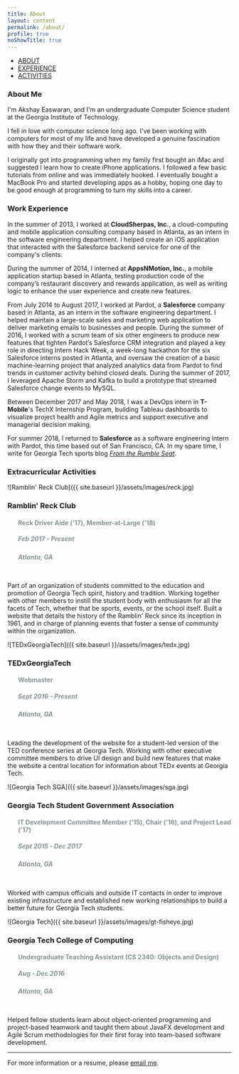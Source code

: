 ```yaml
---
title: About
layout: content
permalink: /about/
profile: true
noShowTitle: true
---
```


<div id="nav">
    <ul>
    <li><a href="#about">ABOUT</a></li>
    <li><a href="#work-experience">EXPERIENCE</a></li>
    <li><a href="#extracurriculars">ACTIVITIES</a></li>
    </ul>
</div>

### <a name="about"></a>About Me
I'm Akshay Easwaran, and I'm an undergraduate Computer Science student at the Georgia Institute of Technology.

I fell in love with computer science long ago. I've been working with computers for most of my life and have developed a genuine fascination with how they and their software work.

I originally got into programming when my family first bought an iMac and suggested I learn how to create iPhone applications. I followed a few basic tutorials from online and was immediately hooked. I eventually bought a MacBook Pro and started developing apps as a hobby, hoping one day to be good enough at programming to turn my skills into a career.

### <a name="work-experience"></a>Work Experience
In the summer of 2013, I worked at **CloudSherpas, Inc.**, a cloud-computing and mobile application consulting company based in Atlanta, as an intern in the software engineering department. I helped create an iOS application that interacted with the Salesforce backend service for one of the company's clients.

During the summer of 2014, I interned at **AppsNMotion, Inc.**, a mobile application startup based in Atlanta, testing production code of the company’s restaurant discovery and rewards application, as well as writing logic to enhance the user experience and create new features.

From July 2014 to August 2017, I worked at Pardot, a **Salesforce** company based in Atlanta, as an intern in the software engineering department. I helped maintain a large-scale sales and marketing web application to deliver marketing emails to businesses and people. During the summer of 2016, I worked with a scrum team of six other engineers to produce new features that tighten Pardot’s Salesforce CRM integration and played a key role in directing Intern Hack Week, a week-long hackathon for the six Salesforce interns posted in Atlanta, and oversaw the creation of a basic machine-learning project that analyzed analytics data from Pardot to find trends in customer activity behind closed deals. During the summer of 2017, I leveraged Apache Storm and Kafka to build a prototype that streamed Salesforce change events to MySQL.

Between December 2017 and May 2018, I was a DevOps intern in **T-Mobile**'s TechX Internship Program, building Tableau dashboards to visualize project health and Agile metrics and support executive and managerial decision making.

For summer 2018, I returned to **Salesforce** as a software engineering intern with Pardot, this time based out of San Francisco, CA. In my spare time, I write for Georgia Tech sports blog *[From the Rumble Seat](https://fromtherumbleseat.com)*.

### <a name="extracurriculars"></a>Extracurricular Activities
![Ramblin' Reck Club]({{ site.baseurl }}/assets/images/reck.jpg)

<h3 style="margin-bottom:0px;">Ramblin' Reck Club</h3>
<ul style="list-style:none;list-style-type: none;margin: 0;padding-bottom:10px;">
<li><h4 style="color:#869395 !important">Reck Driver Aide ('17), Member-at-Large ('18)</h4></li>
<li><h5 style="color:#869395 !important">Feb 2017 - Present</h5></li>
<li><h5 style="color:#869395 !important">Atlanta, GA</h5></li>
</ul>

Part of an organization of students committed to the education and promotion of Georgia Tech spirit, history and tradition. Working together with other members to instill the student body with enthusiasm for all the facets of Tech, whether that be sports, events, or the school itself. Built a website that details the history of the Ramblin' Reck since its inception in 1961, and in charge of planning events that foster a sense of community within the organization.

![TEDxGeorgiaTech]({{ site.baseurl }}/assets/images/tedx.jpg)
<h3 style="margin-bottom:0px;">TEDxGeorgiaTech</h3>
<ul style="list-style:none;list-style-type: none;margin: 0;padding-bottom:10px;">
<li><h4 style="color:#869395 !important">Webmaster</h4></li>
<li><h5 style="color:#869395 !important">Sept 2016 - Present</h5></li>
<li><h5 style="color:#869395 !important">Atlanta, GA</h5></li>
</ul>

Leading the development of the website for a student-led version of the TED conference series at Georgia Tech. Working with other executive committee members to drive UI design and build new features that make the website a central location for information about TEDx events at Georgia Tech.

![Georgia Tech SGA]({{ site.baseurl }}/assets/images/sga.jpg)
<h3 style="margin-bottom:0px;">Georgia Tech Student Government Association</h3>
<ul style="list-style:none;list-style-type: none;margin: 0;padding-bottom:10px;">
<li><h4 style="color:#869395 !important">IT Development Committee Member ('15), Chair ('16), and Project Lead ('17)</h4></li>
<li><h5 style="color:#869395 !important">Sept 2015 - Dec 2017</h5></li>
<li><h5 style="color:#869395 !important">Atlanta, GA</h5></li>
</ul>

Worked with campus officials and outside IT contacts in order to improve existing infrastructure and established new working relationships to build a better future for Georgia Tech students.

![Georgia Tech]({{ site.baseurl }}/assets/images/gt-fisheye.jpg)
<h3 style="margin-bottom:0px;">Georgia Tech College of Computing</h3>
<ul style="list-style:none;list-style-type: none;margin: 0;padding-bottom:10px;">
<li><h4 style="color:#869395 !important">Undergraduate Teaching Assistant (CS 2340: Objects and Design)</h4></li>
<li><h5 style="color:#869395 !important">Aug - Dec 2016</h5></li>
<li><h5 style="color:#869395 !important">Atlanta, GA</h5></li>
</ul>

Helped fellow students learn about object-oriented programming and project-based teamwork and taught them about JavaFX development and Agile Scrum methodologies for their first foray into team-based software development.

---

For more information or a resume, please [email me](mailto:akeaswaran@gatech.edu).
